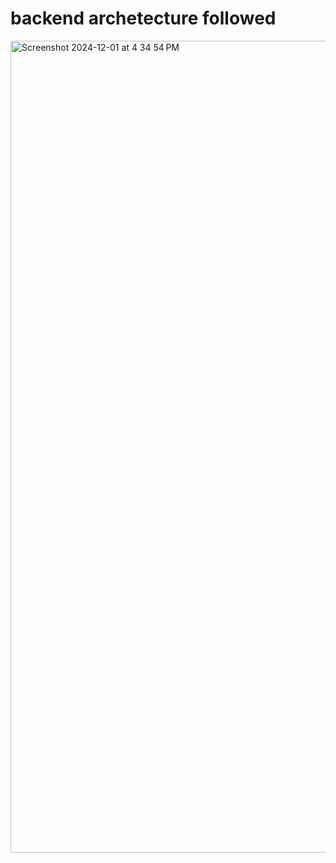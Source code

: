 #  backend archetecture followed 

<img width="1299" alt="Screenshot 2024-12-01 at 4 34 54 PM" src="https://github.com/user-attachments/assets/55820da5-1c0d-4319-8dd1-a0a0855d7c4a">
